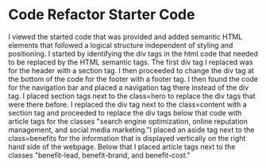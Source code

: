 # Code Refactor Starter Code
I viewed the started code that was provided and added semantic HTML elements that followed a logical structure independent of styling and positioning. I started by identifying the div tags in the html code that needed to be replaced by the HTML semantic tags. The first div tag I replaced was for the header with a section tag. I then proceeded to change the div tag at the bottom of the code for the footer with a footer tag. I then found the code for the navigation bar and placed a navigation tag there instead of the div tag. I placed section tags next to the class=hero to replace the div tags that were there before. I replaced the div tag next to the class=content with a section tag and proceeded to replace the div tags below that code with article tags for the classes "search engine optimization, online reputation management, and social media marketing."I placed an aside tag next to the class=benefits for the information that is displayed vertically on the right hand side of the webpage. Below that I placed article tags next to the classes "benefit-lead, benefit-brand, and benefit-cost." 
